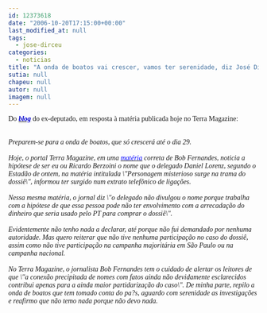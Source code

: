 ```yaml
---
id: 12373618
date: "2006-10-20T17:15:00+00:00"
last_modified_at: null
tags:
  - jose-dirceu
categories:
  - noticias
title: "A onda de boatos vai crescer, vamos ter serenidade, diz José Dirceu"
sutia: null
chapeu: null
autor: null
imagem: null
---
```

<p><P><FONT face=Verdana>Do <STRONG><EM><A href=\"https://blogdodirceu.blig.ig.com.br/\" target=_blank><FONT color=mediumblue>blog</FONT></A></EM></STRONG> do ex-deputado, em resposta à matéria publicada hoje no Terra Magazine:</FONT></P></p>
<p><P><BR><FONT face=Verdana><EM>Preparem-se para a onda de boatos, que só crescerá até o dia 29.<BR><BR>Hoje, o portal Terra Magazine, em uma </EM></FONT><A href=\"https://terramagazine.terra.com.br/\" target=_blank><U><FONT color=#0000ff><FONT face=Verdana><EM>matéria</EM></FONT></U></FONT></A><FONT face=Verdana><EM> correta de Bob Fernandes, noticia a hipótese de ser eu ou Ricardo Berzoini o nome que o delegado Daniel Lorenz, segundo o Estadão de ontem, na matéria intitulada \"Personagem misterioso surge na trama do dossiê\", informou ter surgido num extrato telefônico de ligações.<BR><BR>Nessa mesma matéria, o jornal diz \"o delegado não divulgou o nome porque trabalha com a hipótese de que essa pessoa pode não ter envolvimento com a arrecadação do dinheiro que seria usado pelo PT para comprar o dossiê\".<BR><BR>Evidentemente não tenho nada a declarar, até porque não fui demandado por nenhuma autoridade. Mas quero reiterar que não tive nenhuma participação no caso do dossiê, assim como não tive participação na campanha majoritária em São Paulo ou na campanha nacional.<BR><BR>No Terra Magazine, o jornalista Bob Fernandes tem o cuidado de alertar os leitores de que \"a conexão precipitada de nomes com fatos ainda não devidamente esclarecidos contribui apenas para a ainda maior partidarização do caso\". De minha parte, repilo a onda de boatos que tem tomado conta do pa?s, aguardo com serenidade as investigações e reafirmo que não temo nada porque não devo nada.</EM></FONT></P> </p>
